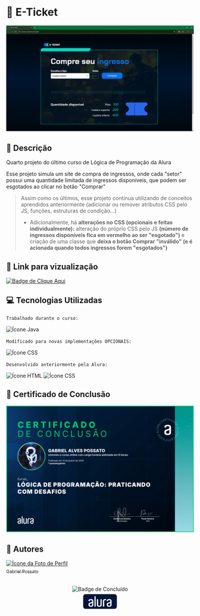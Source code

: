 # 🎫 E-Ticket

<img src = "assets/Demonstração.gif" alt = "GIF da demonstração do site"/>

## 📰 Descrição

Quarto projeto do último curso de Lógica de Programação da Alura

Esse projeto simula um site de compra de ingressos, onde cada "setor" possui uma quantidade limitada de ingressos disponíveis, que podem ser esgotados ao clicar no botão "Comprar"

> Assim como os últimos, esse projeto continua utilizando de conceitos aprendidos anteriormente (adicionar ou remover atributos CSS pelo JS, funções, estruturas de condição...)
> - Adicionalmente, há **alterações no CSS (opcionais e feitas individualmente):** alteração do próprio CSS pelo JS **(número de ingressos disponíveis fica em vermelho ao ser "esgotado")** e criação de uma classe que **deixa o botão Comprar "inválido" (e é acionada quando todos ingressos forem "esgotados")**

## 🔗 Link para vizualização

<a href = "https://projeto-ingressos.vercel.app/"> <img alt="Badge de Clique Aqui" src="https://img.shields.io/badge/CLIQUE%20AQUI-blue?style=for-the-badge"> </a>

## 💻 Tecnologias Utilizadas
`Trabalhado durante o curso:`

<img src="https://cdn.jsdelivr.net/gh/devicons/devicon@latest/icons/javascript/javascript-original.svg" height = "40" alt = "Ícone Java"/> 

`Modificado para novas implementações OPCIONAIS:`

<img src="https://cdn.jsdelivr.net/gh/devicons/devicon@latest/icons/css3/css3-original.svg" height = "40" alt = "Ícone CSS"/>

`Desenvolvido anteriormente pela Alura:`

<img src="https://cdn.jsdelivr.net/gh/devicons/devicon@latest/icons/html5/html5-original.svg" height = "40" alt = "Ícone HTML"/> <img src="https://cdn.jsdelivr.net/gh/devicons/devicon@latest/icons/css3/css3-original.svg" height = "40" alt = "Ícone CSS"/>

## 🏅 Certificado de Conclusão 

<img src = "assets/Certificado.jpg" alt = "Certificado de Conclusão da Alura"/>

## 🙋 Autores
[<img loading="lazy" src="https://avatars.githubusercontent.com/u/136634888?v=4" width=80 alt = "Ícone da Foto de Perfil"> <br> <sub> Gabriel Possato </sub>](https://github.com/possatogabriel)
<br>
<br>
<p align = "center"> <img alt="Badge de Concluído" src="https://img.shields.io/badge/STATUS%20%20%20%20%20%20%20%20%20%20%20%20%20%20%20-concluído-green?style=for-the-badge"> <br/> <img src = "assets/alura1.png" height = "50" alt = "Logo da Alura"></p>
